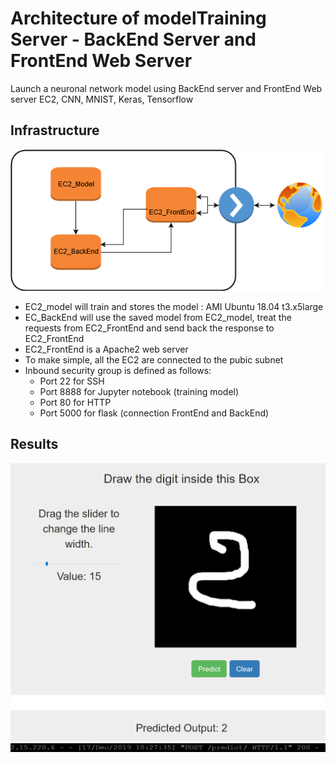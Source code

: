 # Architecture of modelTraining Server - BackEnd Server and FrontEnd Web Server 

Launch a neuronal network model using BackEnd server and FrontEnd Web server
EC2, CNN, MNIST, Keras, Tensorflow 

## Infrastructure 

![](Img.png)

- EC2_model will train and stores the model : AMI Ubuntu 18.04 t3.x5large
- EC_BackEnd will use the saved model from EC2_model, treat the requests from EC2_FrontEnd and send back the response to EC2_FrontEnd
- EC2_FrontEnd is a Apache2 web server 
- To make simple, all the EC2 are connected to the pubic subnet 
- Inbound security group is defined as follows:
  - Port 22 for SSH
  - Port 8888 for Jupyter notebook (training model)
  - Port 80 for HTTP
  - Port 5000 for flask (connection FrontEnd and BackEnd)
  
## Results 

![](M1.png)
![](M2.png)

